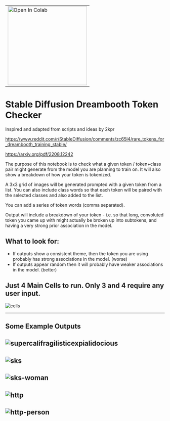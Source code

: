 <table style="width:100%" text-align:center >
  <tr>
    <td>
      <a target="_blank" href="https://colab.research.google.com/github/yushan777/stable-diffusion-token-checker/blob/main/sddb_token_checker.ipynb">
        <img src="https://colab.research.google.com/assets/colab-badge.svg" alt="Open In Colab" width="250"/>
      </a>
    </td>
  </tr>

</table>

# Stable Diffusion Dreambooth Token Checker

Inspired and adapted from scripts and ideas by 2kpr

https://www.reddit.com/r/StableDiffusion/comments/zc65l4/rare_tokens_for_dreambooth_training_stable/

https://arxiv.org/pdf/2208.12242

The purpose of this notebook is to check what a given token / token+class pair might generate from the model you are planning to train on. It will also show a breakdown of how your token is tokenized.   

A 3x3 grid of images will be generated prompted with a given token from a list.  You can also include class words so that each token will be paired with the selected classes and also added to the list.

You can add a series of token words (comma separated). 

Output will include a breakdown of your token - i.e. so that long, convoluted token you came up with might actually be broken up into subtokens, and having a very strong prior association in the model. 

## What to look for:

* If outputs show a consistent theme, then the token you are using probably has strong associations in the model. (worse)
* If outputs appear random then it will probably have weaker associations in the model. (better)

## Just 4 Main Cells to run.  Only 3 and 4 require any user input. 
![cells](https://github.com/yushan777/stable-diffusion-token-checker/raw/main/images/cells.jpg)

---
## Some Example Outputs
![supercalifragilisticexpialidocious](https://github.com/yushan777/stable-diffusion-token-checker/raw/main/images/supercalifragilisticexpialidocious.jpg)
---
![sks](https://github.com/yushan777/stable-diffusion-token-checker/raw/main/images/sks.jpg)
---
![sks-woman](https://github.com/yushan777/stable-diffusion-token-checker/raw/main/images/sks-woman.jpg)
---
![http](https://github.com/yushan777/stable-diffusion-token-checker/raw/main/images/http.jpg)
---
![http-person](https://github.com/yushan777/stable-diffusion-token-checker/raw/main/images/http-person.jpg)
---
